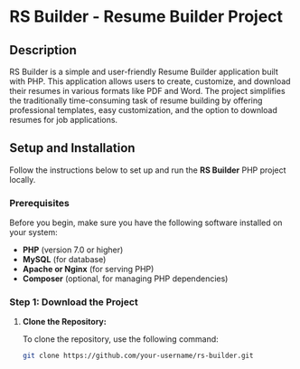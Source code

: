 # **RS Builder - Resume Builder Project**

## **Description**

RS Builder is a simple and user-friendly Resume Builder application built with PHP. This application allows users to create, customize, and download their resumes in various formats like PDF and Word. The project simplifies the traditionally time-consuming task of resume building by offering professional templates, easy customization, and the option to download resumes for job applications.

## **Setup and Installation**

Follow the instructions below to set up and run the **RS Builder** PHP project locally.

### **Prerequisites**

Before you begin, make sure you have the following software installed on your system:

- **PHP** (version 7.0 or higher)
- **MySQL** (for database)
- **Apache or Nginx** (for serving PHP)
- **Composer** (optional, for managing PHP dependencies)

### **Step 1: Download the Project**

1. **Clone the Repository:**

   To clone the repository, use the following command:
   ```bash
   git clone https://github.com/your-username/rs-builder.git
